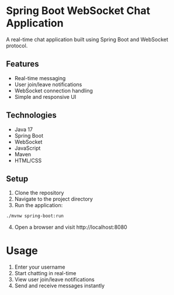 # Spring Boot WebSocket Chat Application

A real-time chat application built using Spring Boot and WebSocket protocol.

## Features

- Real-time messaging
- User join/leave notifications
- WebSocket connection handling
- Simple and responsive UI

## Technologies

- Java 17
- Spring Boot
- WebSocket
- JavaScript
- Maven
- HTML/CSS

## Setup

1. Clone the repository
2. Navigate to the project directory
3. Run the application:
```bash
./mvnw spring-boot:run
```
4. Open a browser and visit http://localhost:8080

# Usage
1. Enter your username
2. Start chatting in real-time
3. View user join/leave notifications
4. Send and receive messages instantly